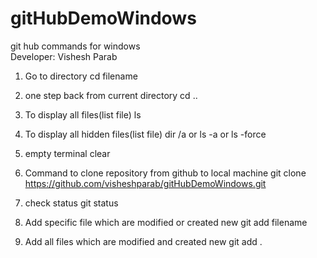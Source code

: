 # gitHubDemoWindows

git hub commands for windows
<br/>
Developer: Vishesh Parab

1. Go to directory
   cd filename

2. one step back from current directory
   cd ..

3. To display all files(list file)
   ls

4. To display all hidden files(list file)
   dir /a or ls -a or ls -force

5. empty terminal
   clear

6. Command to clone repository from github to local machine
   git clone https://github.com/visheshparab/gitHubDemoWindows.git

7. check status
   git status

8. Add specific file which are modified or created new
   git add filename

9. Add all files which are modified and created new
   git add .

